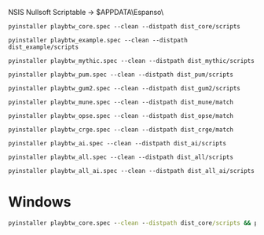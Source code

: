 NSIS Nullsoft Scriptable -> $APPDATA\Espanso\

`pyinstaller playbtw_core.spec --clean --distpath dist_core/scripts`

`pyinstaller playbtw_example.spec --clean --distpath dist_example/scripts`

`pyinstaller playbtw_mythic.spec --clean --distpath dist_mythic/scripts`

`pyinstaller playbtw_pum.spec --clean --distpath dist_pum/scripts`

`pyinstaller playbtw_gum2.spec --clean --distpath dist_gum2/scripts`

`pyinstaller playbtw_mune.spec --clean --distpath dist_mune/match`

`pyinstaller playbtw_opse.spec --clean --distpath dist_opse/match`

`pyinstaller playbtw_crge.spec --clean --distpath dist_crge/match`

`pyinstaller playbtw_ai.spec --clean --distpath dist_ai/scripts`

`pyinstaller playbtw_all.spec --clean --distpath dist_all/scripts`

`pyinstaller playbtw_all_ai.spec --clean --distpath dist_all_ai/scripts`

# Windows

```cmd
pyinstaller playbtw_core.spec --clean --distpath dist_core/scripts && pyinstaller playbtw_mythic.spec --clean --distpath dist_mythic/scripts && pyinstaller playbtw_pum.spec --clean --distpath dist_pum/scripts && pyinstaller playbtw_gum2.spec --clean --distpath dist_gum2/scripts && pyinstaller playbtw_mune.spec --clean --distpath dist_mune/scripts && pyinstaller playbtw_opse.spec --clean --distpath dist_opse/match && pyinstaller playbtw_crge.spec --clean --distpath dist_crge/match && pyinstaller playbtw_ai.spec --clean --distpath dist_ai/scripts && pyinstaller playbtw_all.spec --clean --distpath dist_all/scripts && pyinstaller playbtw_all_ai.spec --clean --distpath dist_all_ai/scripts
```
